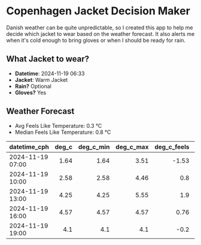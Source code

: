 
# Copenhagen Jacket Decision Maker

Danish weather can be quite unpredictable, so I created this app to help me decide which jacket to wear based on the weather forecast. 
It also alerts me when it's cold enough to bring gloves or when I should be ready for rain.

## What Jacket to wear?

- **Datetime**: 2024-11-19 06:33
- **Jacket**: Warm Jacket
- **Rain?** Optional
- **Gloves?** Yes

## Weather Forecast
- Avg Feels Like Temperature: 0.3 °C
- Median Feels Like Temperature: 0.8 °C

| datetime_cph     |   deg_c |   deg_c_min |   deg_c_max |   deg_c_feels | weather   | wind   | rain   |
|:-----------------|--------:|------------:|------------:|--------------:|:----------|:-------|:-------|
| 2024-11-19 07:00 |    1.64 |        1.64 |        3.51 |         -1.53 | Clouds    | Low    | None   |
| 2024-11-19 10:00 |    2.58 |        2.58 |        4.46 |          0.8  | Clouds    | Low    | None   |
| 2024-11-19 13:00 |    4.25 |        4.25 |        5.55 |          1.9  | Clouds    | Low    | None   |
| 2024-11-19 16:00 |    4.57 |        4.57 |        4.57 |          0.76 | Rain      | Medium | Low    |
| 2024-11-19 19:00 |    4.1  |        4.1  |        4.1  |         -0.2  | Snow      | Medium | None   |
        